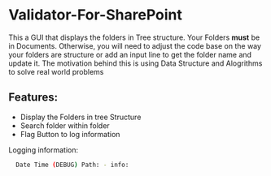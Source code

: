 # Validator-For-SharePoint

This a GUI that displays the folders in Tree structure. Your Folders **must** be in Documents. Otherwise, you will need to adjust the code base on the way your folders are structure or add an input line to get the folder name and update it. The motivation behind this is using Data Structure and Alogrithms to solve real world problems

## Features:
- Display the Folders in tree Structure
- Search folder within folder
- Flag Button to log information

Logging information:
  ```bash
    Date Time (DEBUG) Path: - info: 
  ```
